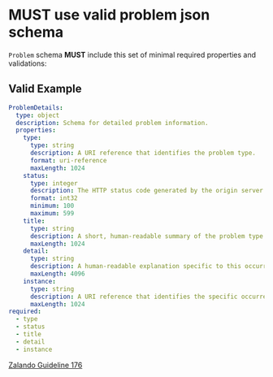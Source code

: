 # **MUST** use valid problem json schema

`Problem` schema **MUST** include this set of minimal required properties and validations:

## Valid Example

``` yaml
ProblemDetails:
  type: object
  description: Schema for detailed problem information.
  properties:
    type:
      type: string
      description: A URI reference that identifies the problem type.
      format: uri-reference
      maxLength: 1024
    status:
      type: integer
      description: The HTTP status code generated by the origin server for this occurrence of the problem.
      format: int32
      minimum: 100
      maximum: 599
    title:
      type: string
      description: A short, human-readable summary of the problem type. It should not change from occurrence to occurrence of the problem, except for purposes of localization.
      maxLength: 1024
    detail:
      type: string
      description: A human-readable explanation specific to this occurrence of the problem.
      maxLength: 4096
    instance:
      type: string
      description: A URI reference that identifies the specific occurrence of the problem. It may or may not yield further information if dereferenced.
      maxLength: 1024
required:
  - type
  - status
  - title
  - detail
  - instance
```

[Zalando Guideline 176](https://opensource.zalando.com/restful-api-guidelines/#176)

